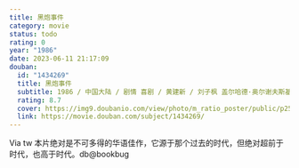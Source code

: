 ```yaml
---
title: 黑炮事件
category: movie
status: todo
rating: 0
year: "1986"
date: 2023-06-11 21:17:09
douban:
  id: "1434269"
  title: 黑炮事件
  subtitle: 1986 / 中国大陆 / 剧情 喜剧 / 黄建新 / 刘子枫 盖尔哈德·奥尔谢夫斯基
  rating: 8.7
  cover: https://img9.doubanio.com/view/photo/m_ratio_poster/public/p2591996324.jpg
  link: https://movie.douban.com/subject/1434269/
---
```


Via tw 本片绝对是不可多得的华语佳作，它源于那个过去的时代，但绝对超前于时代，也高于时代。db@bookbug